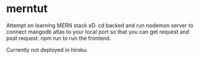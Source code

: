 # merntut

Attempt on learning MERN stack xD.
cd backed and run nodemon server to connect mangodb atlas to your local port so that you can get request and post request.
npm run to run the frontend. 

Currently not deployed in hiroku.
